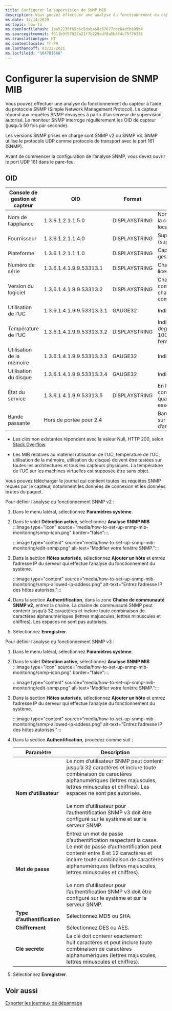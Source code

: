 ```yaml
---
title: Configurer la supervision de SNMP MIB
description: Vous pouvez effectuer une analyse du fonctionnement du capteur à l’aide de SNMP. Le capteur répond aux requêtes SNMP envoyées à partir d’un serveur de supervision autorisé.
ms.date: 12/14/2020
ms.topic: how-to
ms.openlocfilehash: 1ba52236f65c6c5daba68c67677cdc6adfb699b4
ms.sourcegitcommit: f611b3f57027a21f7b229edf8a5b4f4c75f76331
ms.translationtype: HT
ms.contentlocale: fr-FR
ms.lasthandoff: 03/22/2021
ms.locfileid: "104781668"
---
```

# <a name="set-up-snmp-mib-monitoring"></a>Configurer la supervision de SNMP MIB

Vous pouvez effectuer une analyse du fonctionnement du capteur à l’aide du protocole SNMP (Simple Network Management Protocol). Le capteur répond aux requêtes SNMP envoyées à partir d’un serveur de supervision autorisé. Le moniteur SNMP interroge régulièrement les OID de capteur (jusqu’à 50 fois par seconde).

Les versions SNMP prises en charge sont SNMP v2 ou SNMP v3. SNMP utilise le protocole UDP comme protocole de transport avec le port 161 (SNMP).

Avant de commencer la configuration de l’analyse SNMP, vous devez ouvrir le port UDP 161 dans le pare-feu.

## <a name="oids"></a>OID

| Console de gestion et capteur | OID | Format | Description |
|--|--|--|--|
| Nom de l’appliance | 1.3.6.1.2.1.1.5.0 | DISPLAYSTRING | Nom de l’appliance pour la console de gestion locale |
| Fournisseur | 1.3.6.1.2.1.1.4.0 | DISPLAYSTRING | Support Microsoft (support.microsoft.com) |
| Plateforme | 1.3.6.1.2.1.1.1.0 | DISPLAYSTRING | Capteur ou console de gestion locale |
| Numéro de série | 1.3.6.1.4.1.9.9.53313.1 | DISPLAYSTRING | Chaîne utilisée par la licence |
| Version du logiciel | 1.3.6.1.4.1.9.9.53313.2 | DISPLAYSTRING | Chaîne de version complète Xsense et chaîne de version complète de gestion |
| Utilisation de l’UC | 1.3.6.1.4.1.9.9.53313.3.1 | GAUGE32 | Indication de 0 à 100 |
| Température de l’UC | 1.3.6.1.4.1.9.9.53313.3.2 | DISPLAYSTRING | Indication en degrés Celsius de 0 à 100 sur la base de l’entrée Linux |
| Utilisation de la mémoire | 1.3.6.1.4.1.9.9.53313.3.3 | GAUGE32 | Indication de 0 à 100 |
| Utilisation du disque | 1.3.6.1.4.1.9.9.53313.3.4 | GAUGE32 | Indication de 0 à 100 |
| État du service | 1.3.6.1.4.1.9.9.53313.5 | DISPLAYSTRING | En ligne ou hors connexion si l’un des quatre composants essentiels est défaillant |
| Bande passante | Hors de portée pour 2.4 |  | Bande passante reçue sur chaque interface d’analyse dans Xsense |

   - Les clés non existantes répondent avec la valeur Null, HTTP 200, selon [Stack Overflow](https://stackoverflow.com/questions/51419026/querying-for-non-existing-record-returns-null-with-http-200).
    
   - Les MIB relatives au matériel (utilisation de l’UC, température de l’UC, utilisation de la mémoire, utilisation du disque) doivent être testées sur toutes les architectures et tous les capteurs physiques. La température de l’UC sur les machines virtuelles est supposée être sans objet.

Vous pouvez télécharger le journal qui contient toutes les requêtes SNMP reçues par le capteur, notamment les données de connexion et les données brutes du paquet.

Pour définir l’analyse du fonctionnement SNMP v2 :

1. Dans le menu latéral, sélectionnez **Paramètres système**.

2. Dans le volet **Détection active**, sélectionnez **Analyse SNMP MIB** :::image type="icon" source="media/how-to-set-up-snmp-mib-monitoring/snmp-icon.png" border="false":::.

    :::image type="content" source="media/how-to-set-up-snmp-mib-monitoring/edit-snmp.png" alt-text="Modifier votre fenêtre SNMP.":::

3. Dans la section **Hôtes autorisés**, sélectionnez **Ajouter un hôte** et entrez l’adresse IP du serveur qui effectue l’analyse du fonctionnement du système.

    :::image type="content" source="media/how-to-set-up-snmp-mib-monitoring/snmp-allowed-ip-addess.png" alt-text="Entrez l’adresse IP des hôtes autorisés.":::

4. Dans la section **Authentification**, dans la zone **Chaîne de communauté SNMP v2**, entrez la chaîne. La chaîne de communauté SNMP peut contenir jusqu’à 32 caractères et inclure toute combinaison de caractères alphanumériques (lettres majuscules, lettres minuscules et chiffres). Les espaces ne sont pas autorisés.

5. Sélectionnez **Enregistrer**.

Pour définir l’analyse du fonctionnement SNMP v3 :

1. Dans le menu latéral, sélectionnez **Paramètres système**.

2. Dans le volet **Détection active**, sélectionnez **Analyse SNMP MIB** :::image type="icon" source="media/how-to-set-up-snmp-mib-monitoring/snmp-icon.png" border="false":::.

    :::image type="content" source="media/how-to-set-up-snmp-mib-monitoring/edit-snmp.png" alt-text="Modifier votre fenêtre SNMP.":::

3. Dans la section **Hôtes autorisés**, sélectionnez **Ajouter un hôte** et entrez l’adresse IP du serveur qui effectue l’analyse du fonctionnement du système.

    :::image type="content" source="media/how-to-set-up-snmp-mib-monitoring/snmp-allowed-ip-addess.png" alt-text="Entrez l’adresse IP des hôtes autorisés.":::

4. Dans la section **Authentification**, procédez comme suit :

    | Paramètre | Description |
    |--|--|
    | **Nom d’utilisateur** | Le nom d’utilisateur SNMP peut contenir jusqu’à 32 caractères et inclure toute combinaison de caractères alphanumériques (lettres majuscules, lettres minuscules et chiffres). Les espaces ne sont pas autorisés. <br /> <br />Le nom d’utilisateur pour l’authentification SNMP v3 doit être configuré sur le système et sur le serveur SNMP. |
    | **Mot de passe** | Entrez un mot de passe d’authentification respectant la casse. Le mot de passe d’authentification peut contenir entre 8 et 12 caractères et inclure toute combinaison de caractères alphanumériques (lettres majuscules, lettres minuscules et chiffres). <br /> <br/>Le nom d’utilisateur pour l’authentification SNMP v3 doit être configuré sur le système et sur le serveur SNMP. |
    | **Type d’authentification** | Sélectionnez MD5 ou SHA. |
    | **Chiffrement** | Sélectionnez DES ou AES. |
    | **Clé secrète** | La clé doit contenir exactement huit caractères et peut inclure toute combinaison de caractères alphanumériques (lettres majuscules, lettres minuscules et chiffres). |

5. Sélectionnez **Enregistrer**.

## <a name="see-also"></a>Voir aussi

[Exporter les journaux de dépannage](how-to-troubleshoot-the-sensor-and-on-premises-management-console.md)
